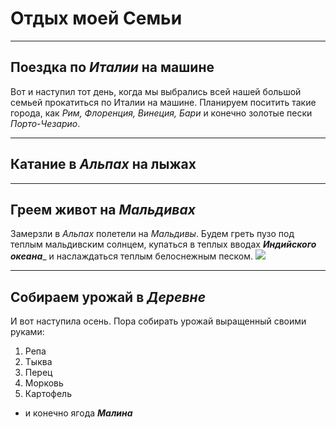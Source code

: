 # __Отдых моей Семьи__

---
## Поездка по *Италии* на машине
Вот и наступил тот день, когда мы выбрались всей нашей большой семьей прокатиться по Италии на машине. Планируем поситить такие города, как *Рим, Флоренция, Винеция, Бари* и конечно золотые пески *Порто-Чезарио*.

---
## Катание в *Альпах* на лыжах
 
---
## Греем живот на *Мальдивах*
Замерзли в *Альпах* полетели на *Мальдивы*. Будем греть пузо под теплым мальдивским солнцем, купаться в теплых вводах _**Индийского океана**__ и наслаждаться теплым белоснежным песком.
![](Maldives.jpg)

---
## Собираем урожай в *Деревне*
И вот наступила осень. Пора собирать урожай выращенный своими руками:
1. Репа
2. Тыква
3. Перец
4. Морковь
5. Картофель
* и конечно ягода _**Малина**_
